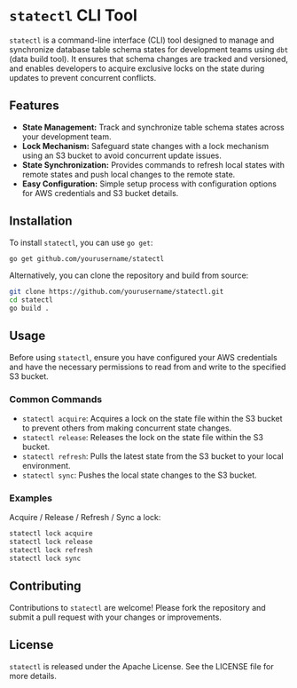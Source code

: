 # `statectl` CLI Tool

`statectl` is a command-line interface (CLI) tool designed to manage and synchronize database table schema states for development teams using `dbt` (data build tool). It ensures that schema changes are tracked and versioned, and enables developers to acquire exclusive locks on the state during updates to prevent concurrent conflicts.



## Features

- **State Management:** Track and synchronize table schema states across your development team.
- **Lock Mechanism:** Safeguard state changes with a lock mechanism using an S3 bucket to avoid concurrent update issues.
- **State Synchronization:** Provides commands to refresh local states with remote states and push local changes to the remote state.
- **Easy Configuration:** Simple setup process with configuration options for AWS credentials and S3 bucket details.



## Installation

To install `statectl`, you can use `go get`:

```bash
go get github.com/yourusername/statectl
```

Alternatively, you can clone the repository and build from source:

```bash
git clone https://github.com/yourusername/statectl.git
cd statectl
go build .
```



## Usage

Before using `statectl`, ensure you have configured your AWS credentials and have the necessary permissions to read from and write to the specified S3 bucket.

### Common Commands

- `statectl acquire`: Acquires a lock on the state file within the S3 bucket to prevent others from making concurrent state changes.
- `statectl release`: Releases the lock on the state file within the S3 bucket.
- `statectl refresh`: Pulls the latest state from the S3 bucket to your local environment.
- `statectl sync`: Pushes the local state changes to the S3 bucket.

### Examples

Acquire / Release / Refresh / Sync a lock:

```bash
statectl lock acquire
statectl lock release
statectl lock refresh
statectl lock sync
```



## Contributing

Contributions to `statectl` are welcome! Please fork the repository and submit a pull request with your changes or improvements.

## License

`statectl` is released under the Apache License. See the LICENSE file for more details.
